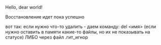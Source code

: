 Hello, dear world!

Восстановление идет пока успешно


вот так:
если нужно что-то удалить - даем команду: del <имя> (если нужно оставить в памяти какие-то файлы, но их не показывать на статусе)
ЛИБО через файл .гит_игнор